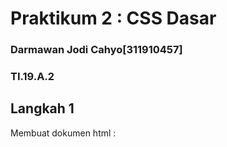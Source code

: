 # Praktikum 2 : CSS Dasar

### Darmawan Jodi Cahyo[311910457]
### TI.19.A.2

## Langkah 1
Membuat dokumen html :
